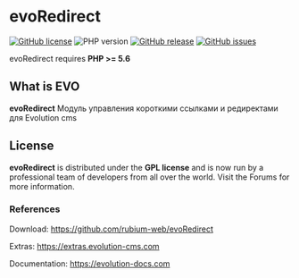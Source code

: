 # evoRedirect

[![GitHub license](https://img.shields.io/github/license/rubium-web/evoRedirect.svg)](https://github.com/rubium-web/evoRedirect/blob/master/LICENSE) ![PHP version](https://img.shields.io/badge/PHP->=v5.6-green.svg?php=5.6)    [![GitHub release](https://img.shields.io/github/release/rubium-web/evoRedirect.svg)](https://github.com/rubium-web/evoRedirect) [![GitHub issues](https://img.shields.io/github/issues/rubium-web/evoRedirect.svg)](https://github.com/rubium-web/evoRedirect/issues)

evoRedirect requires **PHP >= 5.6**

## What is EVO

**evoRedirect** Модуль управления короткими ссылками и редиректами для Evolution cms

## License

**evoRedirect** is distributed under the **GPL license** and is now run by a professional team of developers from all over the world. Visit the Forums for more information.

### References

Download:
https://github.com/rubium-web/evoRedirect


Extras:
https://extras.evolution-cms.com

Documentation:
https://evolution-docs.com
